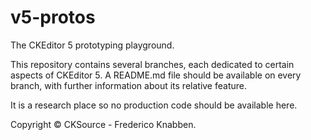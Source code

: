 v5-protos
=========

The CKEditor 5 prototyping playground.

This repository contains several branches, each dedicated to certain aspects of CKEditor 5. A README.md file should be available on every branch, with further information about its relative feature.

It is a research place so no production code should be available here.

Copyright &copy; CKSource - Frederico Knabben.
